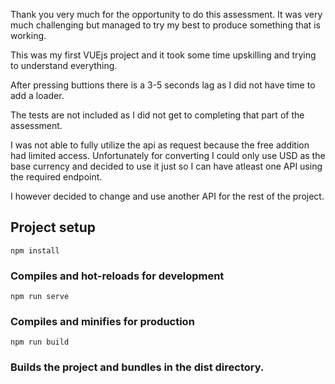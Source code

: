 Thank you very much for the opportunity to do this assessment.
It was very much challenging but managed to try my best to produce something that is working.

This was my first VUEjs project and it took some time upskilling and trying to understand everything.

After pressing buttions there is a 3-5 seconds lag as I did not have time to add a loader.

The tests are not included as I did not get to completing that part of the assessment.

I was not able to fully utilize the api as request because the free addition had limited access. Unfortunately for converting I could only use USD as the base currency and decided to use it just so I can have atleast one API using the required endpoint.

I however decided to change and use another API for the rest of the project.

## Project setup

```
npm install
```

### Compiles and hot-reloads for development

```
npm run serve
```

### Compiles and minifies for production

```
npm run build
```

### Builds the project and bundles in the dist directory.
